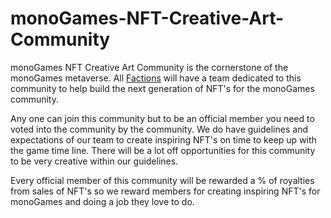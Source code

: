<h1>monoGames-NFT-Creative-Art-Community</h1>
<p>
monoGames NFT Creative Art Community is the cornerstone of the monoGames metaverse. All <a href="https://github.com/369gtech/Factions">Factions</a> will have a team dedicated to this community to help build the next generation of NFT's for the monoGames community. 
  
Any one can join this community but to be an official member you need to voted into the community by the community. We do have guidelines and expectations of our team to create inspiring NFT's on time to keep up with the game time line. There will be a lot off opportunities for this community to be very creative within our guidelines. 
  
Every official member of this community will be rewarded a % of royalties from sales of NFT's so we reward members for creating inspiring NFT's for monoGames and doing a job they love to do. 
</p>
